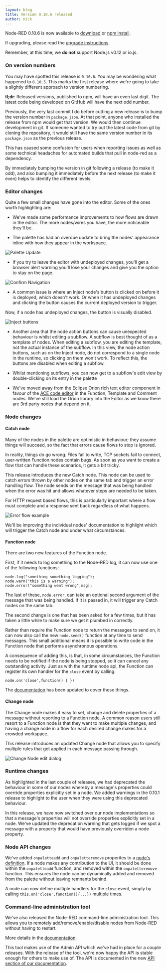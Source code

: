 ```yaml
---
layout: blog
title: Version 0.10.6 released
author: nick
---
```


Node-RED 0.10.6 is now available to [download](https://github.com/node-red/node-red/archive/0.10.6.zip) or [npm install](https://npmjs.org/package/node-red).

If upgrading, please read the [upgrade instructions](http://nodered.org/docs/getting-started/upgrading.html).

Remember, at this time, we **do not** support Node.js v0.12 or io.js.

### On version numbers

You may have spotted this release is `0.10.6`. You may be wondering what happened to `0.10.5`. This marks the first release where we're going to take a slightly different approach to version numbering.

**tl;dr**: Released versions, published to npm, will have an even last digit. The latest code being developed on GitHub will have the next odd number.

Previously, the very last commit I do before cutting a new release is to bump the version number in `package.json`. At that point, anyone who installed the release from npm would get that version. We would then continue development in git. If someone wanted to try out the latest code from git by cloning the repository, it would still have the same version number in its `package.json` as the previous release.

This has caused some confusion for users when reporting issues as well as some technical headaches for automated builds that pull in node-red as a dependency.

By immediately bumping the version in git following a release (to make it odd), and also bumping it immediately before the next release (to make it even) helps to identify the different levels.

### Editor changes

Quite a few small changes have gone into the editor. Some of the ones worth highlighting are:

 - We've made some performance improvements to how flows are drawn in the editor. The more nodes/wires you have, the more noticeable they'll be.

 - The palette has had an overdue update to bring the nodes' appearance inline with how they appear in the workspace.

 ![Palette Update](/blog/content/images/2015/Mar/Selection_164.png)

 - If you try to leave the editor with undeployed changes, you'll get a browser alert warning you'll lose your changes and give you the option to stay on the page.

 ![Confirm Navigation](/blog/content/images/2015/Mar/Selection_165.png)


 - A common issue is where an Inject node's button is clicked on before it is deployed, which doesn't work. Or when it has undeployed changes and clicking the button causes the current deployed version to trigger.

 Now, if a node has undeployed changes, the button is visually disabled.

 ![Inject buttons](/blog/content/images/2015/Mar/Selection_166.png)

 - Another area that the node action buttons can cause unexpected behaviour is whilst editing a subflow. A subflow is best thought of as a template of nodes. When editing a subflow, you are editing the template, not the actual instance of the subflow. In this view, the node action buttons, such as on the Inject node, do not correspond to a single node in the runtime, so clicking on them won't work. To reflect this, the buttons are disabled when editing a subflow.

 - Whilst mentioning subflows, you can now get to a subflow's edit view by double-clicking on its entry in the palette

 - We've moved away from the Eclipse Orion rich text editor component in favour of the [ACE code editor](http://ace.c9.io/) in the Function, Template and Comment nodes. We've still load the Orion library into the Editor as we know there are 3rd party nodes that depend on it.

### Node changes

#### Catch node

Many of the nodes in the palette are optimistic in behaviour; they assume things will succeed, so the fact that errors cause flows to stop is ignored.

In reality, things do go wrong. Files fail to write, TCP sockets fail to connect, user-written Function nodes contain bugs. As soon as you want to create a flow that can handle these scenarios, it gets a bit tricky.

This release introduces the new Catch node. This node can be used to catch errors thrown by other nodes on the same tab and trigger an error handling flow. The node sends on the message that was being handled when the error was hit and allows whatever steps are needed to be taken.

For HTTP request based flows, this is particularly important where a flow must complete and a response sent back regardless of what happens.

![Error flow example](/blog/content/images/2015/Mar/Selection_168.png)

We'll be improving the individual nodes' documentation to highlight which will trigger the Catch node and under what circumstances.

#### Function node

There are two new features of the Function node.

First, if it needs to log something to the Node-RED log, it can now use one of the following functions:

    node.log("something something logging");
    node.warn("this is a warning");
    node.error("something went wrong",msg);

The last of these, `node.error`, can take an optional second argument of the message that was being handled. If it is passed in, it will trigger any Catch nodes on the same tab.

The second change is one that has been asked for a few times, but it has taken a little while to make sure we get it plumbed in correctly.

Rather than require the Function node to return the messages to send on, it can now also call the new `node.send()` function at any time to send messages. This small additional means it is possible to write code in the Function node that performs asynchronous operations.

A consequence of adding this, is that, in some circumstances, the Function needs to be notified if the node is being stopped, so it can cancel any outstanding activity. Just as with the runtime node api, the Function can register its own handler for the `close` event by calling:

    node.on('close',function() { })

The [documentation](http://nodered.org/docs/writing-functions.html) has been updated to cover these things.



#### Change node

The Change node makes it easy to set, change and delete properties of a message without resorting to a Function node. A common reason users still resort to a Function node is that they want to make multiple changes, and having a change node in a flow for each desired change makes for a crowded workspace.

This release introduces an updated Change node that allows you to specify multiple rules that get applied in each message passing through.

![Change Node edit dialog](/blog/content/images/2015/Mar/Selection_169.png)


### Runtime changes

As highlighted in the last couple of releases, we had deprecated the behaviour in some of our nodes whereby a message's properties could override properties explicitly set in a node. We added warnings in the 0.10.1 release to highlight to the user when they were using this deprecated behaviour.

In this release, we have now switched over our node implementations so that a message's properties will not override properties explicitly set in a node. We've updated the deprecation warning that gets logged if we spot a message with a property that would have previously overriden a node property.

### Node API changes

We've added `onpaletteadd` and `onpaletteremove` properites to a [node's definition](http://nodered.org/docs/creating-nodes/node-html.html#node-definition). If a node makes any contribution to the UI, it should be done within the `onpaletteadd` function, and removed within the `onpaletteremove` function. This ensures the node can be dynamically added and removed from the palette without leaving remnants behind.

A node can now define multiple handlers for the `close` event, simply by calling `this.on('close',function(){...})` multiple times.

### Command-line administration tool

We've also released the Node-RED command-line administration tool. This allows you to remotely add/remove/enable/disable nodes from Node-RED without having to restart.

More details in the [documentation](http://nodered.org/docs/node-red-admin.html).

This tool makes use of the Admin API which we've had in place for a couple releases. With the release of the tool, we're now happy the API is stable enough for others to make use of. The API is documented in the new [API section of our documentation](http://nodered.org/docs/api/index.html).
